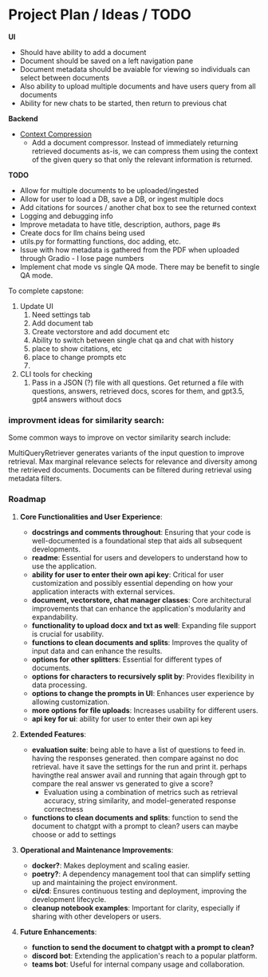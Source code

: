 # Project Plan / Ideas / TODO

**UI**
- Should have ability to add a document
- Document should be saved on a left navigation pane
- Document metadata should be avaiable for viewing so individuals can select between documents 
- Also ability to upload multiple documents and have users query from all documents 
- Ability for new chats to be started, then return to previous chat

**Backend**
- [Context Compression](https://blog.langchain.dev/improving-document-retrieval-with-contextual-compression/)
  - Add a document compressor. Instead of immediately returning retrieved documents as-is, we can compress them using the context of the given query so that only the relevant information is returned.

**TODO**
- Allow for multiple documents to be uploaded/ingested
- Allow for user to load a DB, save a DB, or ingest multiple docs
- Add citations for sources / another chat box to see the returned context
- Logging and debugging info
- Improve metadata to have title, description, authors, page #s
- Create docs for llm chains being used
- utils.py for formatting functions, doc adding, etc.
- Issue with how metadata is gathered from the PDF when uploaded through Gradio - I lose page numbers
- Implement chat mode vs single QA mode. There may be benefit to single QA mode. 

To complete capstone:
1. Update UI 
   1. Need settings tab
   2. Add document tab
   3. Create vectorstore and add document etc
   4. Ability to switch between single chat qa and chat with history
   5. place to show citations, etc
   6. place to change prompts etc
   7. 
2. CLI tools for checking
   1. Pass in a JSON (?) file with all questions. Get returned a file with questions, answers, retrieved docs, scores for them, and gpt3.5, gpt4 answers without docs

### improvment ideas for similarity search:
Some common ways to improve on vector similarity search include:

MultiQueryRetriever generates variants of the input question to improve retrieval.
Max marginal relevance selects for relevance and diversity among the retrieved documents.
Documents can be filtered during retrieval using metadata filters.

### Roadmap 

1. **Core Functionalities and User Experience**:

   - **docstrings and comments throughout**: Ensuring that your code is well-documented is a foundational step that aids all subsequent developments.
   - **readme**: Essential for users and developers to understand how to use the application.
   - **ability for user to enter their own api key**: Critical for user customization and possibly essential depending on how your application interacts with external services.
   - **document, vectorstore, chat manager classes**: Core architectural improvements that can enhance the application's modularity and expandability.
   - **functionality to upload docx and txt as well**: Expanding file support is crucial for usability.
   - **functions to clean documents and splits**: Improves the quality of input data and can enhance the results.
   - **options for other splitters**: Essential for different types of documents.
   - **options for characters to recursively split by**: Provides flexibility in data processing.
   - **options to change the prompts in UI**: Enhances user experience by allowing customization.
   - **more options for file uploads**: Increases usability for different users.
   - **api key for ui**: ability for user to enter their own api key

2. **Extended Features**:

   - **evaluation suite**: being able to have a list of questions to feed in. having the responses generated. then compare against no doc retrieval. have it save the settings for the run and print it. perhaps havingthe real answer avail and running that again through gpt to compare the real answer vs generated to give a score?
     - Evaluation using a combination of metrics such as retrieval accuracy, string similarity, and model-generated response correctness
   - **functions to clean documents and splits**: function to send the document to chatgpt with a prompt to clean? users can maybe choose or add to settings

3. **Operational and Maintenance Improvements**:

   - **docker?**: Makes deployment and scaling easier.
   - **poetry?**: A dependency management tool that can simplify setting up and maintaining the project environment.
   - **ci/cd**: Ensures continuous testing and deployment, improving the development lifecycle.
   - **cleanup notebook examples**: Important for clarity, especially if sharing with other developers or users.

4. **Future Enhancements**:

   - **function to send the document to chatgpt with a prompt to clean?**
   - **discord bot**: Extending the application's reach to a popular platform.
   - **teams bot**: Useful for internal company usage and collaboration.
